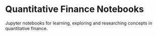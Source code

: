 # Quantitative Finance Notebooks
Jupyter notebooks for learning, exploring and researching concepts in quantitative finance.
